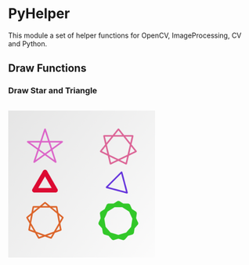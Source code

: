 # PyHelper
This module a set of helper functions for OpenCV, ImageProcessing, CV and Python.

## Draw Functions
### Draw Star and Triangle

~~~python

~~~

<img src='showcase/drawStar.png' width='300px'/>